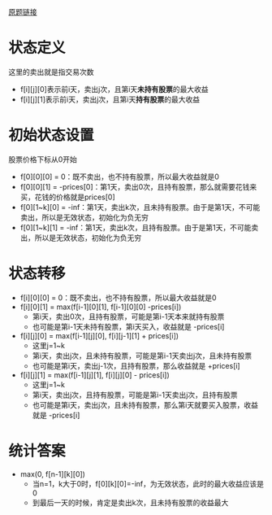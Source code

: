 [原题链接](https://leetcode.cn/problems/best-time-to-buy-and-sell-stock-iv/description/)
# 状态定义
这里的卖出就是指交易次数
- f[i][j][0]表示前i天，卖出j次，且第i天**未持有股票**的最大收益
- f[i][j][1]表示前i天，卖出j次，且第i天**持有股票**的最大收益
# 初始状态设置
股票价格下标从0开始
- f[0][0][0] = 0：既不卖出，也不持有股票，所以最大收益就是0
- f[0][0][1] = -prices[0]：第1天，卖出0次，且持有股票，那么就需要花钱来买，花钱的价格就是prices[0]
- f[0][1~k][0] = -inf：第1天，卖出k次，且未持有股票。由于是第1天，不可能卖出，所以是无效状态，初始化为负无穷
- f[0][1~k][1] = -inf：第1天，卖出k次，且持有股票。由于是第1天，不可能卖出，所以是无效状态，初始化为负无穷
# 状态转移
- f[i][0][0] = 0：既不卖出，也不持有股票，所以最大收益就是0
- f[i][0][1] = max(f[i-1][0][1], f[i-1][0][0] -prices[i])
  - 第i天，卖出0次，且持有股票，可能是第i-1天本来就持有股票
  - 也可能是第i-1天未持有股票，第i天买入，收益就是 -prices[i]
- f[i][j][0] = max(f[i-1][j][0], f[i][j-1][1] + prices[i])
  - 这里j=1~k
  - 第i天，卖出j次，且未持有股票，可能是第i-1天卖出j次，且未持有股票
  - 也可能是第i天，卖出j-1次，且持有股票，那么收益就是 +prices[i]
- f[i][j][1] = max(f[i-1][j][1], f[i][j][0] - prices[i])
  - 这里j=1~k
  - 第i天，卖出j次，且持有股票，可能是第i-1天卖出j次，且持有股票
  - 也可能是第i天，卖出j次，且未持有股票，那么第i天就要买入股票，收益就是 -prices[i]
# 统计答案
- max(0, f[n-1][k][0])
  - 当n=1，k大于0时，f[0][k][0]=-inf，为无效状态，此时的最大收益应该是0
  - 到最后一天的时候，肯定是卖出k次，且未持有股票的收益最大